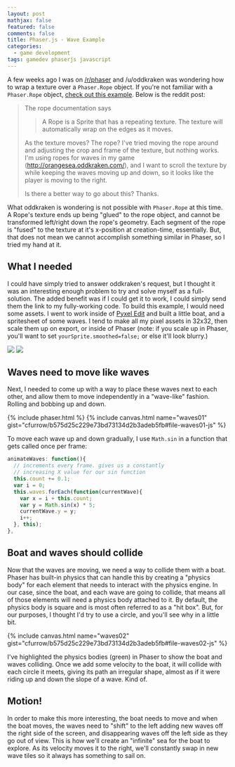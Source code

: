 ```yaml
---
layout: post
mathjax: false
featured: false
comments: false
title: Phaser.js - Wave Example
categories:
  - game development
tags: gamedev phaserjs javascript
---
```

A few weeks ago I was on [/r/phaser](https://www.reddit.com/r/phaser/comments/4svphl/is_there_actually_a_way_to_wrap_the_texture_of_a/) and /u/oddkraken was wondering how to wrap a texture over a `Phaser.Rope` object. If you're not familiar with a `Phaser.Rope` object, [check out this example](http://phaser.io/examples/v2/sprites/rope). Below is the reddit post:

> The rope documentation says
>
>> A Rope is a Sprite that has a repeating texture. The texture will automatically wrap on the edges as it moves.
>
> As the texture moves? The rope? I've tried moving the rope around and adjusting the crop and frame of the texture, but nothing works. I'm using ropes for waves in my game (http://orangesea.oddkraken.com/), and I want to scroll the texture by while keeping the waves moving up and down, so it looks like the player is moving to the right.
>
> Is there a better way to go about this?
> Thanks.

What oddkraken is wondering is not possible with `Phaser.Rope` at this time. A Rope's texture ends up being "glued" to the rope object, and cannot be transformed left/right down the rope's geometry. Each segment of the rope is "fused" to the texture at it's x-position at creation-time, essentially. But, that does not mean we cannot accomplish something similar in Phaser, so I tried my hand at it.

## What I needed
I could have simply tried to answer oddkraken's request, but I thought it was an interesting enough problem to try and solve myself as a full-solution. The added benefit was if I could get it to work, I could simply send them the link to my fully-working code. To build this example, I would need some assets. I went to work inside of [Pyxel Edit](http://pyxeledit.com/) and built a little boat, and a spritesheet of some waves. I tend to make all my pixel assets in 32x32, then scale them up on export, or inside of Phaser (note: if you scale up in Phaser, you'll want to set `yourSprite.smoothed=false;` or else it'll look blurry.)

<img src="{{this.site.url}}/images/phaser-waves/boat.png" />

<img src="{{this.site.url}}/images/phaser-waves/wave.png" />

## Waves need to move like waves
Next, I needed to come up with a way to place these waves next to each other, and allow them to move independently in a "wave-like" fashion. Rolling and bobbing up and down.

{% include phaser.html %}
{% include canvas.html name="waves01" gist="cfurrow/b575d25c229e73bd73134d2b3adeb5fb#file-waves01-js" %}

<script type="text/javascript">
  function waves01(baseUrl) {
    var waveLength = 160;
    var state = {
      preload: function(){
        this.game.load.spritesheet('wave', baseUrl+'/images/phaser-waves/wave.png', waveLength, waveLength);
      },
      create: function(){
        this.game.stage.backgroundColor = '#fff';
        var numWaves = 3;
        var x = 0;
        var y = 0;
        this.count = 0;
        this.waves = this.game.add.group();
        this.waves.x = 0;
        this.waves.y = this.game.world.height - 50;
        for (var i = 0; i < numWaves; i++)
        {
          x = i*waveLength;
          y = 0;
          wave = this.game.add.sprite(x, y, 'wave', this.game.rnd.between(0,1));
          wave.anchor.set(0.5,0.5);
          wave.smoothed=false;
          this.waves.add(wave);
        }
      },
      update: function() {
        this.animateWaves();
      },
      animateWaves: function(){
        // increments every frame. gives us a constantly
        // increasing X value for our sin function
        this.count += 0.1;
        var i = 0;
        this.waves.forEach(function(currentWave){
          var x = i + this.count;
          var y = Math.sin(x) * 5;
          currentWave.y = y;
          i++;
        }, this);
      },
    };
    new Phaser.Game(400, 200, Phaser.AUTO, 'waves01', state);
  }
  window.addEventListener('load', function(){waves01("{{this.site.url}}")});
</script>

To move each wave up and down gradually, I use `Math.sin` in a function that gets called once per frame:

``` javascript
animateWaves: function(){
  // increments every frame. gives us a constantly
  // increasing X value for our sin function
  this.count += 0.1;
  var i = 0;
  this.waves.forEach(function(currentWave){
    var x = i + this.count;
    var y = Math.sin(x) * 5;
    currentWave.y = y;
    i++;
  }, this);
},
```

## Boat and waves should collide
Now that the waves are moving, we need a way to collide them with a boat. Phaser has built-in physics that can handle this by creating a "physics body" for each element that needs to interact with the physics engine. In our case, since the boat, and each wave are going to collide, that means all of those elements will need a physics body attached to it. By default, the physics body is square and is most often referred to as a "hit box". But, for our purposes, I thought I'd try to use a circle, and you'll see why in a little bit.

{% include canvas.html name="waves02" gist="cfurrow/b575d25c229e73bd73134d2b3adeb5fb#file-waves02-js" %}

<script type="text/javascript">
function waves02(baseUrl) {
    var waveLength = 160;
    var state = {
      preload: function(){
        this.game.load.spritesheet('wave', baseUrl+'/images/phaser-waves/wave.png', waveLength, waveLength);
        this.game.load.image('boat', baseUrl+'/images/phaser-waves/boat.png');
      },
      create: function(){
        this.game.stage.backgroundColor = '#fff';
        var numWaves = 3;
        var x = 0;
        var y = 0;
        this.count = 0;
        this.waves = this.game.add.group();
        // enabling the physics on anything added to this group from this point on.
        this.waves.enableBody = true;
        this.waves.physicsBodyType = Phaser.Physics.ARCADE;
        this.waves.x = 0;
        this.waves.y = this.game.world.height - 50;
        for (var i = 0; i < numWaves; i++)
        {
          x = i*waveLength;
          y = 0;
          wave = this.game.add.sprite(x, y, 'wave', this.game.rnd.between(0,1));
          wave.anchor.set(0.5,0.5);
          wave.smoothed=false;
          this.waves.add(wave);
          // randomize the circle size to vary the motion of anything that collides with this wave
          wave.body.setCircle(this.game.rnd.between(80,140));
          // offset the wave slightly below the top of the sprite
          wave.body.offset.set(0, 50);
          // do not allow other objects to "push" this sprite, simply collide
          wave.body.immovable = true;
        }

        this.boat = this.game.add.sprite(this.game.world.centerX, 0, 'boat');
        this.boat.smoothed=false;
        this.game.physics.arcade.enable(this.boat);
        this.boat.body.gravity.y = 250;
        this.boat.body.setCircle(32);
      },
      update: function() {
        this.game.physics.arcade.collide(this.boat, this.waves);
        this.animateWaves();
      },
      animateWaves: function(){
        // increments every frame. gives us a constantly
        // increasing X value for our sin function
        this.count += 0.1;
        var i = 0;
        this.waves.forEach(function(currentWave){
          var x = i + this.count;
          var y = Math.sin(x) * 5;
          currentWave.y = y;
          i++;
        }, this);
      },
      render: function() {
        this.game.debug.body(this.boat);
        this.waves.forEach(function(wave){
          this.game.debug.body(wave);
        }, this);
      }
    };
    new Phaser.Game(400, 200, Phaser.AUTO, 'waves02', state);
  }
  window.addEventListener('load', function(){waves02("{{this.site.url}}")});
</script>

I've highlighted the physics bodies (green) in Phaser to show the boat and waves colliding. Once we add some velocity to the boat, it will collide with each circle it meets, giving its path an irregular shape, almost as if it were riding up and down the slope of a wave. Kind of.

## Motion!
In order to make this more interesting, the boat needs to move and when the boat moves, the waves need to "shift" to the left adding new waves off the right side of the screen, and disappearing waves off the left side as they go out of view. This is how we'll create an "infinite" sea for the boat to explore. As its velocity moves it to the right, we'll constantly swap in new wave tiles so it always has something to sail on.
